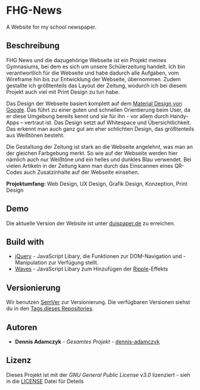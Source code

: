 # FHG-News
A Website for my school newspaper.

## Beschreibung
FHG News und die dazugehörige Webseite ist ein Projekt meines Gymnasiums, bei dem es sich um unsere Schülerzeitung handelt. Ich bin verantwortlich für die Webseite und habe dadurch alle Aufgaben, vom Wireframe hin bis zur Entwicklung der Webseite, übernommen. Zudem gestallte ich größtenteils das Layout der Zeitung, wodurch ich bei diesem Projekt auch viel mit Print Design zu tun habe.

Das Design der Webseite basiert komplett auf dem [Material Design von Google](https://material.io). Das führt zu einer guten und schnellen Orientierung beim User, da er diese Umgebung bereits kennt und sie für ihn - vor allem durch Handy-Apps – vertraut ist. Das Design setzt auf Whitespace und Übersichtlichkeit. Das erkennt man auch ganz gut am eher schlichten Design, das größtenteils aus Weißtönen besteht.

Die Gestaltung der Zeitung ist stark an die Webseite angelehnt, was man an der gleichen Farbgebung merkt. So wie auf der Webseite werden hier nämlich auch nur Weißtöne und ein helles und dunkles Blau verwendet. Bei vielen Artikeln in der Zeitung kann man durch das Einscannen eines QR-Codes auch Zusatzinhalte auf der Webseite einsehen.

**Projektumfang:** Web Design, UX Design, Grafik Design, Konzeption, Print Design

## Demo
Die aktuelle Version der Website ist unter [duispaper.de](https://duispaper.de) zu erreichen.

## Build with
* [jQuery](https://jquery.com) - JavaScript Libary, die Funktionen zur DOM-Navigation und -Manipulation zur Verfügung stellt.
* [Waves](http://fian.my.id/Waves/) - JavaScript Libary zum Hinzufügen der [Ripple](https://material.io/design/motion/understanding-motion.html)-Effekts

## Versionierung
Wir benutzen [SemVer](https://semver.org/) zur Versionierung. Die verfügbaren Versionen siehst du in den [Tags dieses Repositories](https://github.com/dennis-adamczyk/FHG-News/tags).

## Autoren
* **Dennis Adamczyk** - *Gesamtes Projekt* - [dennis-adamczyk](https://github.com/dennis-adamczyk)

## Lizenz
Dieses Projekt ist mit der *GNU General Public License v3.0* lizenziert - sieh in die [LICENSE](LICENSE) Datei für Deteils
